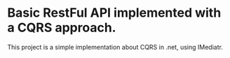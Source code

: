 # Basic RestFul API implemented with a CQRS approach.

This project is a simple implementation about CQRS in .net, using IMediatr. 
